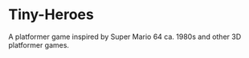 # Tiny-Heroes
 A platformer game inspired by Super Mario 64 ca. 1980s and other 3D platformer games.
